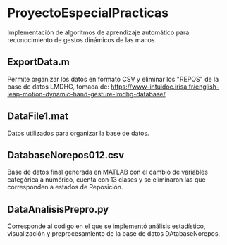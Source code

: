 # ProyectoEspecialPracticas
Implementación de algoritmos de aprendizaje automático para reconocimiento de gestos dinámicos de las manos

## ExportData.m
Permite organizar los datos en formato CSV y eliminar los "REPOS" de la base de datos LMDHG, tomada de: https://www-intuidoc.irisa.fr/english-leap-motion-dynamic-hand-gesture-lmdhg-database/

## DataFile1.mat
Datos utilizados para organizar la base de datos.

## DatabaseNorepos012.csv
Base de datos final generada en MATLAB con el cambio de variables categórica a numérico, cuenta con 13 clases y se eliminaron las que corresponden a estados de Reposición.

## DataAnalisisPrepro.py
Corresponde al codigo en el que se implementó análisis estadístico, visualización y preprocesamiento de la base de datos DAtabaseNorepos.
